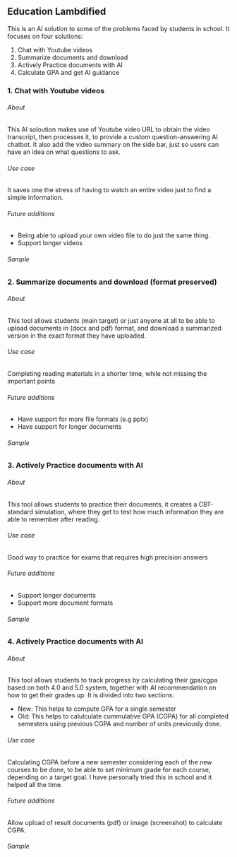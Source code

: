 ## Education Lambdified
This is an AI solution to some of the problems faced by students in school. It focuses on four solutions:
1. Chat with Youtube videos
2. Summarize documents and download
3. Actively Practice documents with AI
4. Calculate GPA and get AI guidance

### 1. **Chat with Youtube videos**
###### About
This AI soloution makes use of Youtube video URL to obtain the video transcript, then processes it, to provide a custom question-answering AI chatbot. It also add the video summary on the side bar, just so users can have an idea on what questions to ask.
###### Use case
It saves one the stress of having to watch an entire video just to find a simple information.

###### Future additions
* Being able to upload your own video file to do just the same thing.
* Support longer videos

###### Sample


### 2. **Summarize documents and download (format preserved)**
###### About
This tool allows students (main target) or just anyone at all to be able to upload documents in (docx and pdf) format, and download a summarized version in the exact format they have uploaded.
###### Use case
Completing reading materials in a shorter time, while not missing the important points

###### Future additions
* Have support for more file formats (e.g pptx)
* Have support for longer documents

###### Sample

### 3. **Actively Practice documents with AI**
###### About
This tool allows students to practice their documents, it creates a CBT-standard simulation, where they get to test how much information they are able to remember after reading.

###### Use case
Good way to practice for exams that requires high precision answers

###### Future additions
* Support longer documents
* Support more document formats

###### Sample

### 4. **Actively Practice documents with AI**
###### About
This tool allows students to track progress by calculating their gpa/cgpa based on both 4.0 and 5.0 system, together with AI recommendation on how to get their grades up.
It is divided into two sections:
* New: This helps to compute GPA for a single semester
* Old: This helps to calulculate cummulative GPA (CGPA) for all completed semesters using previous CGPA and number of units previously done.
###### Use case
Calculating CGPA before a new semester considering each of the new courses to be done, to be able to set minimum grade for each course, depending on a target goal. I have personally tried this in school and it helped all the time.

###### Future additions
Allow upload of result documents (pdf) or image (screenshot) to calculate CGPA.

###### Sample